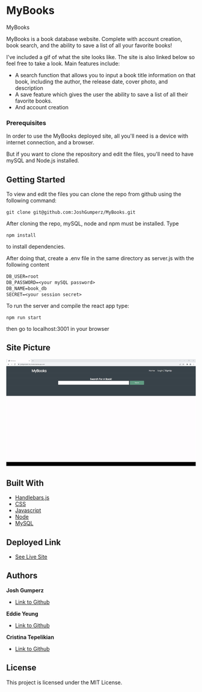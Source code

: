 # MyBooks
MyBooks

MyBooks is a book database website. Complete with account creation, book search, and the ability to save a list of all your favorite books!

I've included a gif of what the site looks like. The site is also linked below so feel free to take a look.
Main features include:
- A search function that allows you to input a book title information on that book, including the author, the release date, cover photo, and description
- A save feature which gives the user the ability to save a list of all their favorite books.
- And account creation

### Prerequisites

In order to use the MyBooks deployed site, all you'll need is a device with internet connection, and a browser. 

But if you want to clone the repository and edit the files, you'll need to have mySQL and Node.js installed. 

## Getting Started

To view and edit the files you can clone the repo from github using the following command:

```
git clone git@github.com:JoshGumperz/MyBooks.git
```

After cloning the repo, mySQL, node and npm must be installed. Type
```
npm install
```
to install dependencies.

After doing that, create a .env file in the same directory as server.js with the following content
```
DB_USER=root
DB_PASSWORD=<your mySQL password>
DB_NAME=book_db
SECRET=<your session secret>
```

To run the server and compile the react app type:
```
npm run start
```

then go to localhost:3001 in your browser

## Site Picture
![Site](./public/images/MyBooks_Demo.gif)

## Built With
* [Handlebars.js](https://handlebarsjs.com/)
* [CSS](https://developer.mozilla.org/en-US/docs/Web/CSS)
* [Javascript](https://developer.mozilla.org/en-US/docs/Web/JavaScript)
* [Node](https://nodejs.org/en/)
* [MySQL](https://www.mysql.com/)

## Deployed Link

* [See Live Site](https://my-books-1337.herokuapp.com/)



## Authors

**Josh Gumperz**

- [Link to Github](https://github.com/JoshGumperz)

**Eddie Yeung**
- [Link to Github](https://github.com/eycs0317)

**Cristina Tepelikian**
- [Link to Github](https://github.com/htepelikian)




## License

This project is licensed under the MIT License.